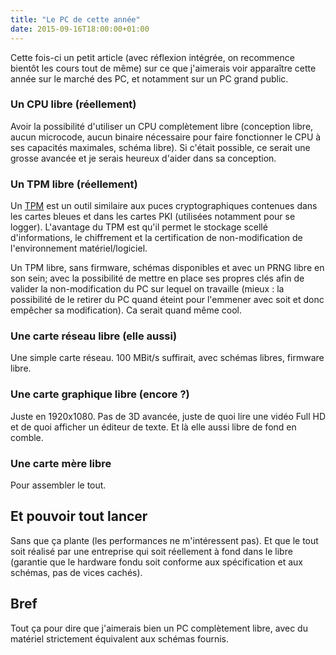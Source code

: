 ```yaml
---
title: "Le PC de cette année"
date: 2015-09-16T18:00:00+01:00
---
```


Cette fois-ci un petit article (avec réflexion intégrée, on recommence bientôt
les cours tout de même) sur ce que j'aimerais voir apparaître cette année sur
le marché des PC, et notamment sur un PC grand public.

### Un CPU libre (réellement)

Avoir la possibilité d'utiliser un CPU complètement libre (conception libre,
aucun microcode, aucun binaire nécessaire pour faire fonctionner le CPU à ses
capacités maximales, schéma libre).
Si c'était possible, ce serait une grosse avancée et je serais heureux d'aider
dans sa conception.


### Un TPM libre (réellement)

Un [TPM](https://en.wikipedia.org/wiki/Trusted_Platform_Module) est un outil
similaire aux puces cryptographiques contenues dans les cartes bleues et dans
les cartes PKI (utilisées notamment pour se logger). L'avantage du TPM est
qu'il permet le stockage scellé d'informations, le chiffrement et la
certification de non-modification de l'environnement matériel/logiciel.

Un TPM libre, sans firmware, schémas disponibles et avec un PRNG libre en son
sein; avec la possibilité de mettre en place ses propres clés afin de valider
la non-modification du PC sur lequel on travaille (mieux : la possibilité de le
retirer du PC quand éteint pour l'emmener avec soit et donc empêcher sa
modification). Ca serait quand même cool.


### Une carte réseau libre (elle aussi)

Une simple carte réseau. 100 MBit/s suffirait, avec schémas libres, firmware
libre.


### Une carte graphique libre (encore ?)

Juste en 1920x1080. Pas de 3D avancée, juste de quoi lire une vidéo Full HD et
de quoi afficher un éditeur de texte. Et là elle aussi libre de fond en comble.


### Une carte mère libre

Pour assembler le tout.


## Et pouvoir tout lancer

Sans que ça plante (les performances ne m'intéressent pas). Et que le tout soit
réalisé par une entreprise qui soit réellement à fond dans le libre (garantie
que le hardware fondu soit conforme aux spécification et aux schémas, pas de
vices cachés).


## Bref

Tout ça pour dire que j'aimerais bien un PC complètement libre, avec du
matériel strictement équivalent aux schémas fournis.
